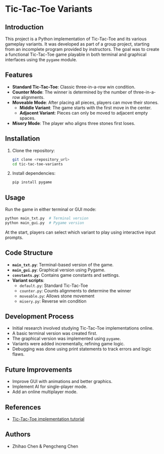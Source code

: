 # Tic-Tac-Toe Variants

## Introduction
This project is a Python implementation of Tic-Tac-Toe and its various gameplay variants. It was developed as part of a group project, starting from an incomplete program provided by instructors. The goal was to create a functional Tic-Tac-Toe game playable in both terminal and graphical interfaces using the `pygame` module.

## Features
- **Standard Tic-Tac-Toe**: Classic three-in-a-row win condition.
- **Counter Mode**: The winner is determined by the number of three-in-a-row alignments.
- **Moveable Mode**: After placing all pieces, players can move their stones.
  - **Middle Variant**: The game starts with the first move in the center.
  - **Adjacent Variant**: Pieces can only be moved to adjacent empty spaces.
- **Misery Mode**: The player who aligns three stones first loses.

## Installation
1. Clone the repository:
   ```sh
   git clone <repository_url>
   cd tic-tac-toe-variants
   ```
2. Install dependencies:
   ```sh
   pip install pygame
   ```

## Usage
Run the game in either terminal or GUI mode:
```sh
python main_txt.py  # Terminal version
python main_gui.py  # Pygame version
```

At the start, players can select which variant to play using interactive input prompts.

## Code Structure
- **`main_txt.py`**: Terminal-based version of the game.
- **`main_gui.py`**: Graphical version using Pygame.
- **`constants.py`**: Contains game constants and settings.
- **Variant scripts**:
  - `default.py`: Standard Tic-Tac-Toe
  - `counter.py`: Counts alignments to determine the winner
  - `moveable.py`: Allows stone movement
  - `misery.py`: Reverse win condition

## Development Process
- Initial research involved studying Tic-Tac-Toe implementations online.
- A basic terminal version was created first.
- The graphical version was implemented using `pygame`.
- Variants were added incrementally, refining game logic.
- Debugging was done using print statements to track errors and logic flaws.

## Future Improvements
- Improve GUI with animations and better graphics.
- Implement AI for single-player mode.
- Add an online multiplayer mode.

## References
- [Tic-Tac-Toe implementation tutorial](https://youtu.be/Al917szWQXA)

## Authors
- Zhihao Chen & Pengcheng Chen

